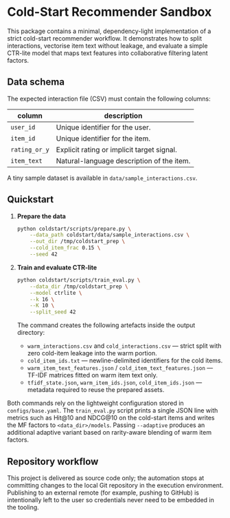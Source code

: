 # Cold-Start Recommender Sandbox

This package contains a minimal, dependency-light implementation of a strict
cold-start recommender workflow. It demonstrates how to split interactions,
vectorise item text without leakage, and evaluate a simple CTR-lite model that
maps text features into collaborative filtering latent factors.

## Data schema

The expected interaction file (CSV) must contain the following columns:

| column        | description                                      |
| ------------- | ------------------------------------------------ |
| `user_id`     | Unique identifier for the user.                  |
| `item_id`     | Unique identifier for the item.                  |
| `rating_or_y` | Explicit rating or implicit target signal.      |
| `item_text`   | Natural-language description of the item.       |

A tiny sample dataset is available in `data/sample_interactions.csv`.

## Quickstart

1. **Prepare the data**

   ```bash
   python coldstart/scripts/prepare.py \
       --data_path coldstart/data/sample_interactions.csv \
       --out_dir /tmp/coldstart_prep \
       --cold_item_frac 0.15 \
       --seed 42
   ```

2. **Train and evaluate CTR-lite**

   ```bash
   python coldstart/scripts/train_eval.py \
       --data_dir /tmp/coldstart_prep \
       --model ctrlite \
       --k 16 \
       --K 10 \
       --split_seed 42
   ```

   The command creates the following artefacts inside the output directory:

   - `warm_interactions.csv` and `cold_interactions.csv` — strict split with
     zero cold-item leakage into the warm portion.
   - `cold_item_ids.txt` — newline-delimited identifiers for the cold items.
   - `warm_item_text_features.json` / `cold_item_text_features.json` — TF-IDF
     matrices fitted on warm item text only.
   - `tfidf_state.json`, `warm_item_ids.json`, `cold_item_ids.json` — metadata
     required to reuse the prepared assets.

Both commands rely on the lightweight configuration stored in
`configs/base.yaml`. The `train_eval.py` script prints a single JSON line with
metrics such as Hit@10 and NDCG@10 on the cold-start items and writes the MF
factors to `<data_dir>/models`. Passing `--adaptive` produces an additional
adaptive variant based on rarity-aware blending of warm item factors.

## Repository workflow

This project is delivered as source code only; the automation stops at committing
changes to the local Git repository in the execution environment. Publishing to
an external remote (for example, pushing to GitHub) is intentionally left to the
user so credentials never need to be embedded in the tooling.
